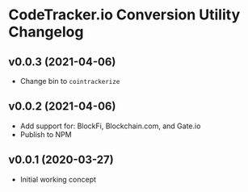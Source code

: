 # CodeTracker.io Conversion Utility Changelog

## v0.0.3 (2021-04-06)

- Change bin to `cointrackerize`

## v0.0.2 (2021-04-06)

- Add support for: BlockFi, Blockchain.com, and Gate.io
- Publish to NPM

## v0.0.1 (2020-03-27)

- Initial working concept
